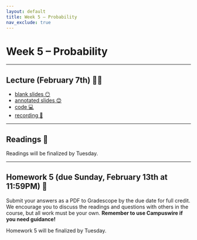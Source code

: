 ```yaml
---
layout: default
title: Week 5 – Probability
nav_exclude: true
---
```


<script src="https://cdn.mathjax.org/mathjax/latest/MathJax.js?config=TeX-AMS-MML_HTMLorMML" type="text/javascript"></script>

# Week 5 – Probability

---

## Lecture (February 7th) 👨‍🏫

- [blank slides 😶](../../slides/lec05.pdf)
- [annotated slides 😊](../../slides/lec05-annotated.pdf)
- [code 💻](http://datahub.ucsd.edu/user-redirect/git-sync?repo=https://github.com/dsc-courses/dsc90-2022-wi&subPath=lecture/lec05/lec05.ipynb)
- [recording 🎥](https://youtu.be/Dvx47kcwnaI)

---

## Readings 📖

Readings will be finalized by Tuesday.

<!-- - [YouTube: Normal distribution's probability density function derived in 5min](https://www.youtube.com/watch?v=ebewBjZmZTw) or https://www.youtube.com/watch?v=cTyPuZ9-JZ0
- [Fermat and Pascal on Probability](https://www.york.ac.uk/depts/maths/histstat/pascal.pdf): skim, but read
- Wikipedia, [Lady tasting tea](https://en.wikipedia.org/wiki/Lady_tasting_tea)
- O'Connor and Robertson, [Jacob (Jacques) Bernoulli](https://mathshistory.st-andrews.ac.uk/Biographies/Bernoulli_Jacob/)
- [Derivation of Gaussian Probability Distribution: A New Approach](https://www.scirp.org/journal/paperinformation.aspx?paperid=100627)

Optional:
- Sheynin, [Theory of Probability. A Historical Essay](https://arxiv.org/pdf/1802.09966.pdf): for more details
- [YouTube: Can You Solve The Problem That Inspired Probability Theory?](https://www.youtube.com/watch?v=C_nV3cVNjog)
- Stahl, [The Evolution of the Normal Distribution](https://www.maa.org/sites/default/files/pdf/upload_library/22/Allendoerfer/stahl96.pdf)
- Cherowitzo, [The Problem of Points slides](http://math.ucdenver.edu/~wcherowi/courses/history2/PrblmOfPoints.pdf) -->




---

## Homework 5 (due Sunday, February 13th at 11:59PM) 📝

Submit your answers as a PDF to Gradescope by the due date for full credit. We encourage you to discuss the readings and questions with others in the course, but all work must be your own. **Remember to use Campuswire if you need guidance!**

Homework 5 will be finalized by Tuesday.

<!-- 
### Question 1

In class, we focused on developments by Gauss, Fermat, Pascal, and Fisher. However, there were several other contributors to the field of probability.

Three in particular were de Moivre, Laplace, and Bernoulli.

Bernoulli, the binomial distribution, and a normal approximation.

### Question 2

Let's consider the Problem of the Points again, but pretend that each action is not fair. How could we modify our work?

### Question 3

Another early problem in probability was called the Gambler's Ruin. Describe it, show the numerical formula, ask to implement it, then simulate it. '
 -->
